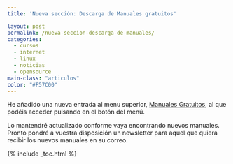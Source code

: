 ```yaml
---
title: 'Nueva sección: Descarga de Manuales gratuitos'

layout: post
permalink: /nueva-seccion-descarga-de-manuales/
categories:
  - cursos
  - internet
  - linux
  - noticias
  - opensource
main-class: "articulos"
color: "#F57C00"
---
```

<div class="icoso">
</div>

He añadido una nueva entrada al menu superior, [Manuales Gratuitos][1], al que podéis acceder pulsando en el botón del menú.

Lo mantendré actualizado conforme vaya encontrando nuevos manuales. Pronto pondré a vuestra disposición un newsletter para aquel que quiera recibir los nuevos manuales en su correo.



 [1]: http://bashyc.blogspot.com/p/guias-gratuitas.html

{% include _toc.html %}
